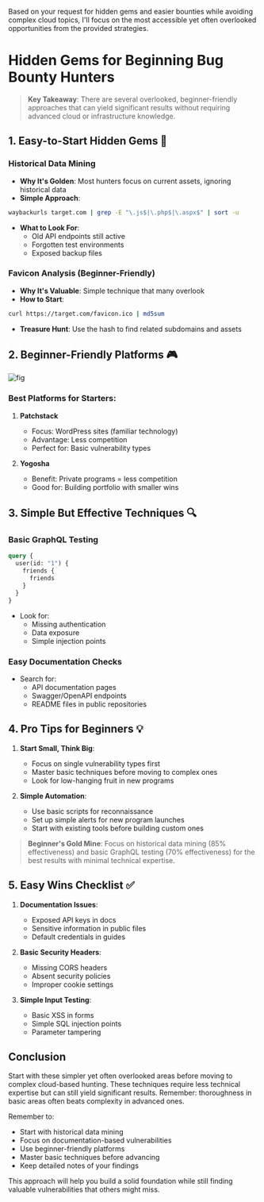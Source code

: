 Based on your request for hidden gems and easier bounties while avoiding complex cloud topics, I'll focus on the most accessible yet often overlooked opportunities from the provided strategies.

# Hidden Gems for Beginning Bug Bounty Hunters

> **Key Takeaway**: There are several overlooked, beginner-friendly approaches that can yield significant results without requiring advanced cloud or infrastructure knowledge.

## 1. Easy-to-Start Hidden Gems 🎯

### Historical Data Mining
- **Why It's Golden**: Most hunters focus on current assets, ignoring historical data
- **Simple Approach**:
```bash
waybackurls target.com | grep -E "\.js$|\.php$|\.aspx$" | sort -u
```
- **What to Look For**:
  - Old API endpoints still active
  - Forgotten test environments
  - Exposed backup files

### Favicon Analysis (Beginner-Friendly)
- **Why It's Valuable**: Simple technique that many overlook
- **How to Start**:
```bash
curl https://target.com/favicon.ico | md5sum
```
- **Treasure Hunt**: Use the hash to find related subdomains and assets

## 2. Beginner-Friendly Platforms 🎮

![fig](https://ydcusercontenteast.blob.core.windows.net/user-content-youagent-output/f8e78b61-0c2b-4442-b2e4-7a95ad2414ae.png)

### Best Platforms for Starters:
1. **Patchstack**
   - Focus: WordPress sites (familiar technology)
   - Advantage: Less competition
   - Perfect for: Basic vulnerability types

2. **Yogosha**
   - Benefit: Private programs = less competition
   - Good for: Building portfolio with smaller wins

## 3. Simple But Effective Techniques 🔍

### Basic GraphQL Testing
```graphql
query {
  user(id: "1") {
    friends {
      friends
    }
  }
}
```
- Look for:
  - Missing authentication
  - Data exposure
  - Simple injection points

### Easy Documentation Checks
- Search for:
  - API documentation pages
  - Swagger/OpenAPI endpoints
  - README files in public repositories

## 4. Pro Tips for Beginners 💡

1. **Start Small, Think Big**:
   - Focus on single vulnerability types first
   - Master basic techniques before moving to complex ones
   - Look for low-hanging fruit in new programs

2. **Simple Automation**:
   - Use basic scripts for reconnaissance
   - Set up simple alerts for new program launches
   - Start with existing tools before building custom ones

> **Beginner's Gold Mine**: Focus on historical data mining (85% effectiveness) and basic GraphQL testing (70% effectiveness) for the best results with minimal technical expertise.

## 5. Easy Wins Checklist ✅

1. **Documentation Issues**:
   - Exposed API keys in docs
   - Sensitive information in public files
   - Default credentials in guides

2. **Basic Security Headers**:
   - Missing CORS headers
   - Absent security policies
   - Improper cookie settings

3. **Simple Input Testing**:
   - Basic XSS in forms
   - Simple SQL injection points
   - Parameter tampering

## Conclusion
Start with these simpler yet often overlooked areas before moving to complex cloud-based hunting. These techniques require less technical expertise but can still yield significant results. Remember: thoroughness in basic areas often beats complexity in advanced ones.

Remember to:
- Start with historical data mining
- Focus on documentation-based vulnerabilities
- Use beginner-friendly platforms
- Master basic techniques before advancing
- Keep detailed notes of your findings

This approach will help you build a solid foundation while still finding valuable vulnerabilities that others might miss.
